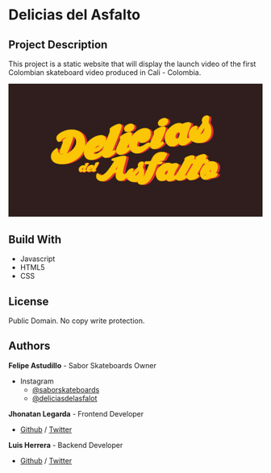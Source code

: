 # Delicias del Asfalto

## Project Description

This project is a static website that will display the launch video of the first Colombian skateboard video produced in Cali - Colombia.

![alt text](web_static/static/images/logo_delicias.png)

## Build With

* Javascript
* HTML5
* CSS

## License

Public Domain. No copy write protection.

## Authors

**Felipe Astudillo** - Sabor Skateboards Owner
* Instagram
  * [@saborskateboards](https://www.instagram.com/saborskateboards/?hl=en)
  * [@deliciasdelasfalot](https://www.instagram.com/deliciasdelasfalto/?hl=en)  

**Jhonatan Legarda** - Frontend Developer  
* [Github](https://github.com/steven-cruz) / [Twitter](https://twitter.com/JhonatanLegarda)  

**Luis Herrera** - Backend Developer  
* [Github](https://github.com/lh1008) / [Twitter](https://twitter.com/lh1008)
